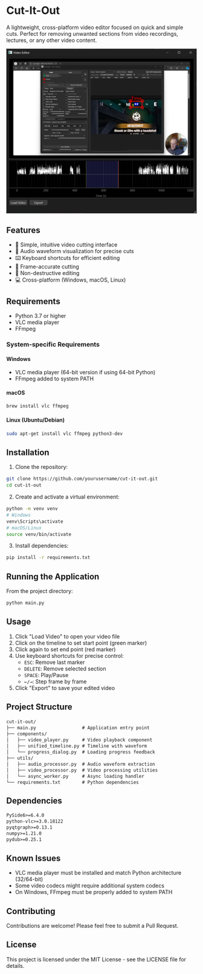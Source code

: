 # Cut-It-Out

A lightweight, cross-platform video editor focused on quick and simple cuts. Perfect for removing unwanted sections from video recordings, lectures, or any other video content.

![Cut-It-Out Screenshot](docs/image.png)

## Features

- 🎥 Simple, intuitive video cutting interface
- 🌊 Audio waveform visualization for precise cuts
- ⌨️ Keyboard shortcuts for efficient editing
- 🎯 Frame-accurate cutting
- 🔄 Non-destructive editing
- 💻 Cross-platform (Windows, macOS, Linux)

## Requirements

- Python 3.7 or higher
- VLC media player
- FFmpeg

### System-specific Requirements

#### Windows
- VLC media player (64-bit version if using 64-bit Python)
- FFmpeg added to system PATH

#### macOS
```bash
brew install vlc ffmpeg
```

#### Linux (Ubuntu/Debian)
```bash
sudo apt-get install vlc ffmpeg python3-dev
```

## Installation

1. Clone the repository:
```bash
git clone https://github.com/yourusername/cut-it-out.git
cd cut-it-out
```

2. Create and activate a virtual environment:
```bash
python -m venv venv
# Windows
venv\Scripts\activate
# macOS/Linux
source venv/bin/activate
```

3. Install dependencies:
```bash
pip install -r requirements.txt
```

## Running the Application

From the project directory:
```bash
python main.py
```

## Usage

1. Click "Load Video" to open your video file
2. Click on the timeline to set start point (green marker)
3. Click again to set end point (red marker)
4. Use keyboard shortcuts for precise control:
   - `ESC`: Remove last marker
   - `DELETE`: Remove selected section
   - `SPACE`: Play/Pause
   - `←/→`: Step frame by frame
5. Click "Export" to save your edited video

## Project Structure

```
cut-it-out/
├── main.py                 # Application entry point
├── components/
│   ├── video_player.py     # Video playback component
│   ├── unified_timeline.py # Timeline with waveform
│   └── progress_dialog.py  # Loading progress feedback
├── utils/
│   ├── audio_processor.py  # Audio waveform extraction
│   ├── video_processor.py  # Video processing utilities
│   └── async_worker.py     # Async loading handler
└── requirements.txt        # Python dependencies
```

## Dependencies

```
PySide6>=6.4.0
python-vlc>=3.0.18122
pyqtgraph>=0.13.1
numpy>=1.21.0
pydub>=0.25.1
```

## Known Issues

- VLC media player must be installed and match Python architecture (32/64-bit)
- Some video codecs might require additional system codecs
- On Windows, FFmpeg must be properly added to system PATH

## Contributing

Contributions are welcome! Please feel free to submit a Pull Request.

## License

This project is licensed under the MIT License - see the LICENSE file for details.